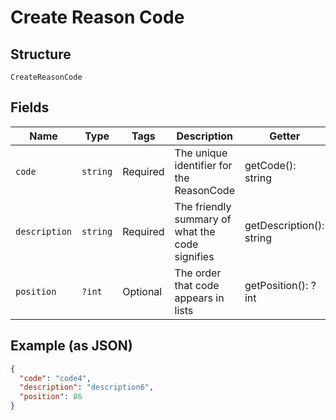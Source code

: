 
# Create Reason Code

## Structure

`CreateReasonCode`

## Fields

| Name | Type | Tags | Description | Getter | Setter |
|  --- | --- | --- | --- | --- | --- |
| `code` | `string` | Required | The unique identifier for the ReasonCode | getCode(): string | setCode(string code): void |
| `description` | `string` | Required | The friendly summary of what the code signifies | getDescription(): string | setDescription(string description): void |
| `position` | `?int` | Optional | The order that code appears in lists | getPosition(): ?int | setPosition(?int position): void |

## Example (as JSON)

```json
{
  "code": "code4",
  "description": "description6",
  "position": 86
}
```

